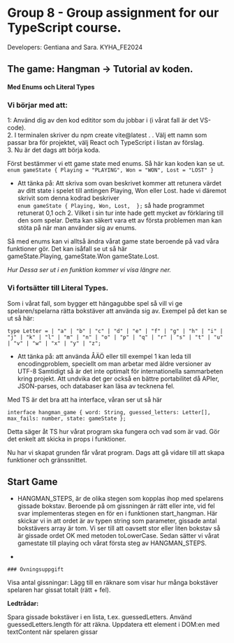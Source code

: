 # Group 8 - Group assignment for our TypeScript course.
Developers: Gentiana and Sara.
KYHA_FE2024


## The game: Hangman -> Tutorial av koden. 
#### Med Enums och Literal Types

### Vi börjar med att:   
1: Använd dig av den kod edititor som du jobbar i (i vårat fall är det VS-code).   
2. I terminalen skriver du npm create vite@latest . .
  Välj ett namn som passar bra för projektet, välj React och TypeScript i listan av förslag.   
3. Nu är det dags att börja koda.   

Först bestämmer vi ett game state med enums. Så här kan koden kan se ut.   
`enum gameState {
Playing = "PLAYING",
Won = "WON",
Lost = "LOST" }`

- Att tänka på: Att skriva som ovan beskrivet kommer att retunera värdet av ditt state i spelet till antingen Playing, Won eller Lost.
  hade vi däremot skrivit som denna kodrad beskriver  
   `enum gameState {
  Playing,
  Won,
  Lost, 
};`
så hade programmet retunerat 0,1 och 2. Vilket i sin tur inte hade gett mycket av förklaring till den som spelar.
Detta kan säkert vara ett av första problemen man kan stöta på när man använder sig av enums. 

Så med enums kan vi alltså ändra vårat game state beroende på vad våra funktioner gör. Det kan isåfall se ut så här   
gameState.Playing, gameState.Won gameState.Lost.

<i>Hur Dessa ser ut i en funktion kommer vi visa längre ner.</i> 

### Vi fortsätter till <b>Literal Types</b>.
Som i vårat fall, som bygger ett hängagubbe spel så vill vi ge spelaren/spelarna rätta bokstäver att använda sig av. 
Exempel på det kan se ut så här:

`type Letter =
  | "a" | "b" | "c" | "d" | "e" | "f" | "g"
  | "h" | "i" | "j" | "k" | "l" | "m" | "n"
  | "o" | "p" | "q" | "r" | "s" | "t" | "u"  
  | "v" | "w" | "x" | "y" | "z";`   

  - Att tänka på: att använda ÅÄÖ eller till exempel 1 kan leda till encodingproblem, speciellt om man arbetar med äldre versioner av UTF-8
    Samtidigt så är det inte optimalt för internationella sammarbeten kring projekt. Att undvika det ger också en bättre portabilitet
    då APIer, JSON-parses, och databaser kan läsa av tecknena fel.

Med TS är det bra att ha interface, våran ser ut så här   

`interface hangman_game {
  word: String,
  guessed_letters: Letter[],
  max_fails: number,
  state: gameState
};`

Detta säger åt TS hur vårat program ska fungera och vad som är vad. Gör det enkelt att skicka in props i funktioner.  

Nu har vi skapat grunden får vårat program. Dags att gå vidare till att skapa funktioner och gränssnittet. 

## Start Game

- HANGMAN_STEPS, är de olika stegen som kopplas ihop med spelarens gissade bokstav. Beroende på om gissningen är rätt eller inte, vid fel svar implementeras stegen en för en i funktionen start_hangman. Här skickar vi in att ordet är av typen string som parameter, gissade antal bokstävers array är tom. Vi ser till att oavsett stor eller liten bokstav så är gissade ordet OK med metoden toLowerCase. Sedan sätter vi vårat gamestate till playing och vårat första steg av HANGMAN_STEPS.

- 


    ### Övningsuppgift

Visa antal gissningar: Lägg till en räknare som visar hur många bokstäver spelaren har gissat totalt (rätt + fel).

<b>Ledtrådar:</b>

Spara gissade bokstäver i en lista, t.ex. guessedLetters.
Använd guessedLetters.length för att räkna.
Uppdatera ett element i DOM:en med textContent när spelaren gissar

    


